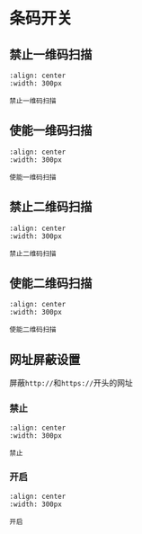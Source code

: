 # 条码开关
## 禁止一维码扫描

```{figure} ../../media/3030110.png
:align: center
:width: 300px

禁止一维码扫描
```

## 使能一维码扫描

```{figure} ../../media/3030111.png
:align: center
:width: 300px

使能一维码扫描
```

## 禁止二维码扫描

```{figure} ../../media/3030500.png
:align: center
:width: 300px

禁止二维码扫描
```

## 使能二维码扫描 

```{figure} ../../media/3030501.png
:align: center
:width: 300px

使能二维码扫描
```

## 网址屏蔽设置
屏蔽`http://`和`https://`开头的网址

### 禁止
```{figure} ../../media/3030EA0.png
:align: center
:width: 300px

禁止
```

### 开启
```{figure} ../../media/3030EA1.png
:align: center
:width: 300px

开启
```